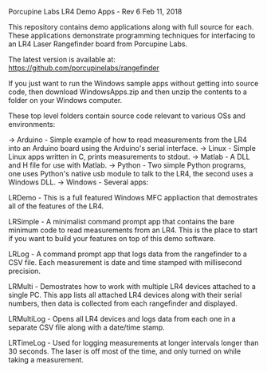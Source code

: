 Porcupine Labs
LR4 Demo Apps - Rev 6
Feb 11, 2018

This repository contains demo applications along with full source for each.  These applications demonstrate
programming techniques for interfacing to an LR4 Laser Rangefinder board from Porcupine Labs.

The latest version is available at: https://github.com/porcupinelabs/rangefinder

If you just want to run the Windows sample apps without getting into source code, then download WindowsApps.zip and then
unzip the contents to a folder on your Windows computer.

These top level folders contain source code relevant to various OSs and environments:

-> Arduino - Simple example of how to read measurements from the LR4 into an Arduino board using the Arduino's serial interface.
-> Linux - Simple Linux apps written in C, prints measurements to stdout.
-> Matlab - A DLL and H file for use with Matlab.
-> Python - Two simple Python programs, one uses Python's native usb module to talk to the LR4, the second uses a Windows DLL.
-> Windows - Several apps:

   LRDemo   - This is a full featured Windows MFC appliaction that demostrates all of the features of the LR4.

   LRSimple - A minimalist command prompt app that contains the bare minimum code to read measurements from
              an LR4.  This is the place to start if you want to build your features on top of this demo software.

   LRLog    - A command prompt app that logs data from the rangefinder to a CSV file.  Each measurement is date
              and time stamped with millisecond precision.

   LRMulti  - Demostrates how to work with multiple LR4 devices attached to a single PC.  This app lists all attached
              LR4 devices along with their serial numbers, then data is collected from each rangefinder and displayed.

   LRMultiLog - Opens all LR4 devices and logs data from each one in a separate CSV file along with
                a date/time stamp.

   LRTimeLog - Used for logging measurements at longer intervals longer than 30 seconds.  The laser is off most of the
               time, and only turned on while taking a measurement.
